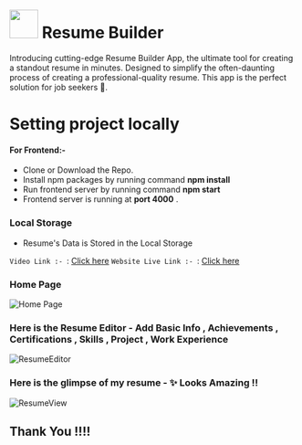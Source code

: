 # <img src="https://i.imgur.com/5WYMgMD.png" width="50px"> Resume Builder 
Introducing cutting-edge Resume Builder App, the ultimate tool for creating a standout resume in minutes. Designed to simplify the often-daunting process of creating a professional-quality resume. This app is the perfect solution for job seekers 🙂.

# Setting project locally
 
#### For Frontend:- 
    
 -  Clone or Download the Repo.
 -  Install npm packages by running command **npm install**
 -  Run frontend server by running command **npm start**
 -  Frontend server is running at **port 4000** . 


### Local Storage
 - Resume's Data is Stored in the Local Storage

`Video Link :- `: [Click here]()
`Website Live Link :- `: [Click here](https://gurmeet-singh-resume-builder.web.app/)

### Home Page
![Home Page ](https://i.imgur.com/vSuCvaJ.png)
### Here is the Resume Editor - Add Basic Info , Achievements , Certifications , Skills , Project , Work Experience
![ResumeEditor](https://i.imgur.com/Pg74heh.png)
### Here is the glimpse of my resume - ✨ Looks Amazing !!
![ResumeView](https://i.imgur.com/sMoRLr1.png)

## Thank You !!!!

